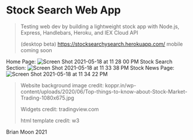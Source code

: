 # Stock Search Web App
> Testing web dev by building a lightweight stock app with Node.js, Express, Handlebars, Heroku, and IEX Cloud API
> 
> (desktop beta) https://stocksearchysearch.herokuapp.com/ mobile coming soon

Home Page:
![Screen Shot 2021-05-18 at 11 28 00 PM](https://user-images.githubusercontent.com/25870426/118752999-18454300-b832-11eb-81fe-fa354960f9ff.png)
Stock Search Section:
![Screen Shot 2021-05-18 at 11 33 38 PM](https://user-images.githubusercontent.com/25870426/118753030-22674180-b832-11eb-9438-4738dc5e5b5a.png)
Stock News Page:
![Screen Shot 2021-05-18 at 11 34 22 PM](https://user-images.githubusercontent.com/25870426/118753046-25fac880-b832-11eb-821f-8179950c8a94.png)

>Website background image credit: koppr.in/wp-content/uploads/2020/06/Top-things-to-know-about-Stock-Market-Trading-1080x675.jpg
>
>Widgets credit: tradingview.com
>
>html template credit: w3

Brian Moon 2021
